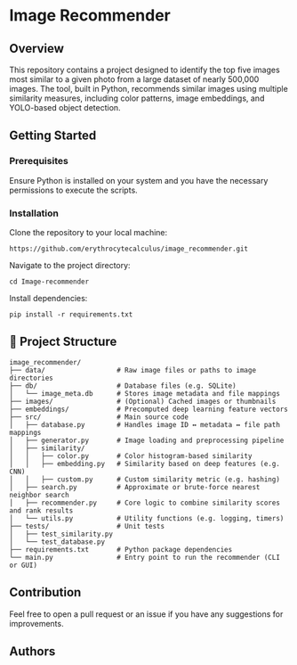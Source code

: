 # Image Recommender

## Overview
This repository contains a project designed to identify the top five images most similar to a given photo from a large dataset of nearly 500,000 images. The tool, built in Python, recommends similar images using multiple similarity measures, including color patterns, image embeddings, and YOLO-based object detection.

## Getting Started

### Prerequisites 
Ensure Python is installed on your system and you have the necessary permissions to execute the scripts.

### Installation
Clone the repository to your local machine:
```
https://github.com/erythrocytecalculus/image_recommender.git
```
Navigate to the project directory:
```
cd Image-recommender
```
Install dependencies:
```
pip install -r requirements.txt
```

## 📁 Project Structure

```plaintext
image_recommender/
├── data/                  # Raw image files or paths to image directories
├── db/                    # Database files (e.g. SQLite)
│   └── image_meta.db      # Stores image metadata and file mappings
├── images/                # (Optional) Cached images or thumbnails
├── embeddings/            # Precomputed deep learning feature vectors
├── src/                   # Main source code
│   ├── database.py        # Handles image ID ↔ metadata ↔ file path mappings
│   ├── generator.py       # Image loading and preprocessing pipeline
│   ├── similarity/
│   │   ├── color.py       # Color histogram-based similarity
│   │   ├── embedding.py   # Similarity based on deep features (e.g. CNN)
│   │   ├── custom.py      # Custom similarity metric (e.g. hashing)
│   ├── search.py          # Approximate or brute-force nearest neighbor search
│   ├── recommender.py     # Core logic to combine similarity scores and rank results
│   └── utils.py           # Utility functions (e.g. logging, timers)
├── tests/                 # Unit tests
│   ├── test_similarity.py
│   └── test_database.py
├── requirements.txt       # Python package dependencies
└── main.py                # Entry point to run the recommender (CLI or GUI)
```

## Contribution
Feel free to open a pull request or an issue if you have any suggestions for improvements.

## Authors
